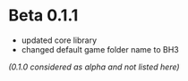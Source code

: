 # Beta 0.1.1

- updated core library
- changed default game folder name to BH3

*(0.1.0 considered as alpha and not listed here)*
